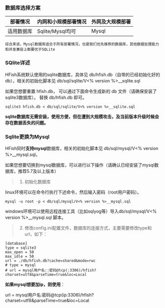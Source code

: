 ### 数据库选择方案

| 部署情况   | 内网和小规模部署情况 | 外网及大规模部署 |
| ---------- | -------------------- | ---------------- |
| 适用数据库 | Sqlite/Mysql均可     | Mysql            |

`综合来说，Mysql数据库适合于所有部署情况，也是我们优先推荐的数据库，其他数据处理能力和并发兼容上都要优于SQLite`



### SQlite详述

HFish系统默认使用的sqlite数据库，具体见 db/hfish.db（自带的已经初始化好的db），相关的初始化脚本见 db/sql/sqlite/V<% version %>__sqlite.sql 

如果您想要重置 hfish.db， 可以通过下面命令生成新的 db 文件（请确保安装了sqlite3数据库）。 替换 db/hfish.db 即可。

```
sqlite3 hfish.db < db/sql/sqlite/V<% version %>__sqlite.sql
```

**sqlite数据库无需安装，使用方便，但在遭到大规模攻击，及当前版本升级时候会存在数据丢失的问题。**



### Sqlite更换为Mysql

HFish同时**支持mysql**数据库，相关的初始化脚本见 db/sql/mysql/V<% version %>__mysql.sql。

如果您想要切换到mysql数据库，可以进行以下操作（请确认已经安装了mysql数据库，推荐5.7及以上版本）

> 1. 初始化数据库

linux环境可以在命令行执行下述命令，然后输入密码（root用户密码）。

```
mysql -u root -p < db/sql/mysql/V<% version %>__mysql.sql
```

windows环境可以使用远程连接工具（比如sqlyog等）导入db/sql/mysql/V<% version %>__mysql.sql 脚本。



> 2. 修改config.ini配置文件，数据库的连接方式，主要需要修改type和url，如下：

```
[database]
type = sqlite3
max_open = 50
max_idle = 50
url = ./db/hfish.db?cache=shared&mode=rwc
# type = mysql
# url = mysql用户名::密码@tcp(:3306)/hfish?charset=utf8&parseTime=true&loc=Local
```

**如果mysql想要加ip，则使用**：

url = mysql用户名:密码@tcp(ip:3306)/hfish?charset=utf8&parseTime=true&loc=Local

